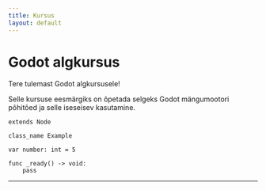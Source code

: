 ```yaml
---
title: Kursus
layout: default
---
```


# Godot algkursus

Tere tulemast Godot algkursusele!

Selle kursuse eesmärgiks on õpetada selgeks Godot mängumootori põhitõed ja selle iseseisev kasutamine.

```gdscript
extends Node

class_name Example

var number: int = 5

func _ready() -> void:
    pass
```

----